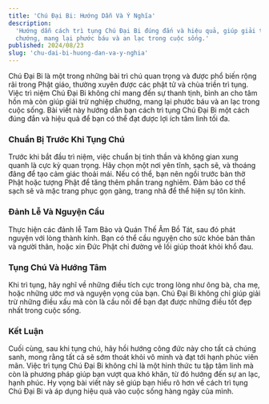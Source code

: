 ```yaml
---
title: 'Chú Đại Bi: Hướng Dẫn Và Ý Nghĩa'
description:
  'Hướng dẫn cách trì tụng Chú Đại Bi đúng đắn và hiệu quả, giúp giải trừ nghiệp
  chướng, mang lại phước báu và an lạc trong cuộc sống.'
published: 2024/08/23
slug: 'chu-dai-bi-huong-dan-va-y-nghia'
---
```


Chú Đại Bi là một trong những bài trì chú quan trọng và được phổ biến rộng rãi
trong Phật giáo, thường xuyên được các phật tử và chùa triền trì tụng. Việc trì
niệm Chú Đại Bi không chỉ mang đến sự thanh tịnh, bình an cho tâm hồn mà còn
giúp giải trừ nghiệp chướng, mang lại phước báu và an lạc trong cuộc sống. Bài
viết này hướng dẫn bạn cách trì tụng Chú Đại Bi một cách đúng đắn và hiệu quả để
bạn có thể đạt được lợi ích tâm linh tối đa.

### Chuẩn Bị Trước Khi Tụng Chú

Trước khi bắt đầu trì niệm, việc chuẩn bị tinh thần và không gian xung quanh là
cực kỳ quan trọng. Hãy chọn một nơi yên tĩnh, sạch sẽ, và thoáng đãng để tạo cảm
giác thoải mái. Nếu có thể, bạn nên ngồi trước bàn thờ Phật hoặc tượng Phật để
tăng thêm phần trang nghiêm. Đảm bảo cơ thể sạch sẽ và mặc trang phục gọn gàng,
trang nhã để thể hiện sự tôn kính.

### Đảnh Lễ Và Nguyện Cầu

Thực hiện các đảnh lễ Tam Bảo và Quán Thế Âm Bồ Tát, sau đó phát nguyện với lòng
thành kính. Bạn có thể cầu nguyện cho sức khỏe bản thân và người thân, hoặc xin
Đức Phật chỉ đường vẽ lối giúp thoát khỏi khổ đau.

### Tụng Chú Và Hướng Tâm

Khi trì tụng, hãy nghĩ về những điều tích cực trong lòng như ông bà, cha mẹ,
hoặc những ước mơ và nguyện vọng của bạn. Chú Đại Bi không chỉ giúp giải trừ
những điều xấu mà còn là cầu nối để bạn đạt được những điều tốt đẹp nhất trong
cuộc sống.

### Kết Luận

Cuối cùng, sau khi tụng chú, hãy hồi hướng công đức này cho tất cả chúng sanh,
mong rằng tất cả sẽ sớm thoát khỏi vô minh và đạt tới hạnh phúc viên mãn. Việc
trì tụng Chú Đại Bi không chỉ là một hình thức tu tập tâm linh mà còn là phương
pháp giúp bạn vượt qua khó khăn, từ đó hướng đến sự an lạc, hạnh phúc. Hy vọng
bài viết này sẽ giúp bạn hiểu rõ hơn về cách trì tụng Chú Đại Bi và áp dụng hiệu
quả vào cuộc sống hàng ngày của mình.
